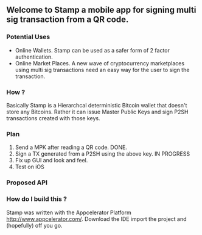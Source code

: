 ## Welcome to Stamp a mobile app for signing multi sig transaction from a QR code.

### Potential Uses

* Online Wallets. Stamp can be used as a safer form of 2 factor authentication.
* Online Market Places. A new wave of cryptocurrency marketplaces using multi sig transactions need an easy way for the user to sign the transaction.

### How ?

Basically Stamp is a Hierarchcal deterministic Bitcoin wallet that doesn't store any Bitcoins. Rather it can issue Master Public Keys and sign P2SH transactions created with those keys.

### Plan

1. Send a MPK after reading a QR code. DONE.
2. Sign a TX generated from a P2SH using the above key. IN PROGRESS
3. Fix up GUI and look and feel.
4. Test on iOS

### Proposed API

### How do I build this ?

Stamp was written with the Appcelerator Platform http://www.appcelerator.com/. Download the IDE import the project and (hopefully) off you go.





